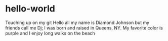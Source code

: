 # hello-world
Touching up on my git 
Hello all my name is Diamond Johnson but my friends call me Dj; I was born and raised in Queens, NY. My favorite color is purple and I enjoy long walks on the beach 
